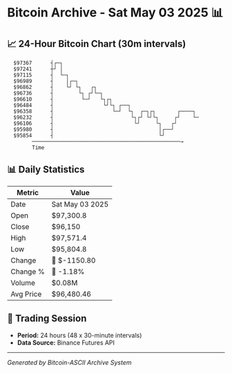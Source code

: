 # Bitcoin Archive - Sat May 03 2025 📊

## 📈 24-Hour Bitcoin Chart (30m intervals)

```
  $97367      ┤┌─┐                                             
  $97241      ┼┘ │                                             
  $97115      ┤  └─┐                                           
  $96989      ┤    │┌─┐                                        
  $96862      ┤    └┘ └┐   ┌┐                                  
  $96736      ┤        └┐ ┌┘└─┐                                
  $96610      ┤         └─┘   └┐┌┐                             
  $96484      ┤                └┘└┐ ┌──┐                       
  $96358      ┤                   └─┘  └┐  ┌─┐┌┐       ┌────┐  
  $96232      ┤                         └┐┌┘ └┘└┐     ┌┘    └─ 
  $96106      ┤                          └┘     └┐   ┌┘        
  $95980      ┤                                  │┌──┘         
  $95854      ┤                                  └┘            
        ────────────────────────────────────────────────→
        Time
```

## 📊 Daily Statistics

| Metric | Value |
|--------|-------|
| Date | Sat May 03 2025 |
| Open | $97,300.8 |
| Close | $96,150 |
| High | $97,571.4 |
| Low | $95,804.8 |
| Change | 🔴 $-1150.80 |
| Change % | 🔴 -1.18% |
| Volume | $0.08M |
| Avg Price | $96,480.46 |

## 📅 Trading Session

- **Period:** 24 hours (48 x 30-minute intervals)
- **Data Source:** Binance Futures API

---
*Generated by Bitcoin-ASCII Archive System*
